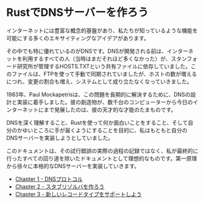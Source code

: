 # RustでDNSサーバーを作ろう

インターネットには豊富な概念的基盤があり、私たちが知っているような機能を可能にする多くのエキサイティングなアイデアがあります。

その中でも特に優れているのがDNSです。DNSが開発される前は、インターネットを利用するすべての人（当時はまだそれほど多くなかった）が、スタンフォード研究所が管理するHOSTS.TXTという共有ファイルに依存していました。このファイルは、FTPを使って手動で同期されていましたが、ホストの数が増えるにつれ、変更の割合も増え、システムとして成り立たなくなっていきました。

1983年、Paul Mockapetrisは、この問題を長期的に解決するために、DNSの設計と実装に着手しました。彼の創造物が、数千台のコンピューターから今日のインターネットにまで発展したのは、彼の天才的な才能のたまものです。

DNSを深く理解すること、Rustを使って何か面白いことをすること、そして自分のかゆいところに手が届くようにすることを目的に、私はもともと自分のDNSサーバーを実装しようとしていました。

このドキュメントは、その試行錯誤の実際の過程の記録ではなく、私が最終的に行ったすべての回り道を除いたドキュメントとして理想的なものです。第一原理から徐々に本格的なDNSサーバーを実装していきます。

- [Chapter 1 - DNSプロトコル](chapter1.md)
- [Chapter 2 - スタブリゾルバを作ろう](chapter2.md)
- [Chapter 3 - 新しいレコードタイプをサポートしよう](chapter3.md)

